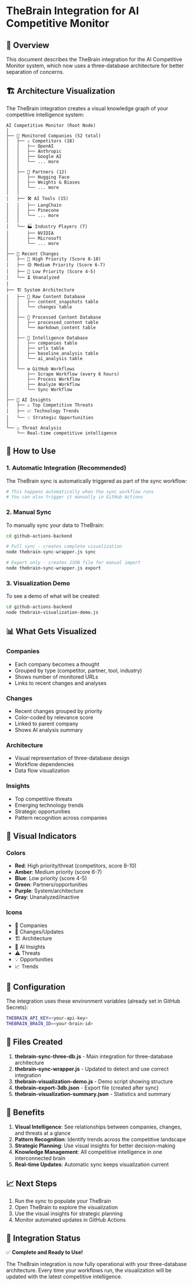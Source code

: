 # TheBrain Integration for AI Competitive Monitor

## 🎯 Overview

This document describes the TheBrain integration for the AI Competitive Monitor system, which now uses a three-database architecture for better separation of concerns.

## 🏗️ Architecture Visualization

The TheBrain integration creates a visual knowledge graph of your competitive intelligence system:

```
AI Competitive Monitor (Root Node)
│
├── 🏢 Monitored Companies (52 total)
│   ├── ⚔️ Competitors (18)
│   │   ├── OpenAI
│   │   ├── Anthropic
│   │   ├── Google AI
│   │   └── ... more
│   │
│   ├── 🤝 Partners (12)
│   │   ├── Hugging Face
│   │   ├── Weights & Biases
│   │   └── ... more
│   │
│   ├── 🛠️ AI Tools (15)
│   │   ├── LangChain
│   │   ├── Pinecone
│   │   └── ... more
│   │
│   └── 🏭 Industry Players (7)
│       ├── NVIDIA
│       ├── Microsoft
│       └── ... more
│
├── 🔄 Recent Changes
│   ├── 🔴 High Priority (Score 8-10)
│   ├── 🟡 Medium Priority (Score 6-7)
│   ├── 🔵 Low Priority (Score 4-5)
│   └── ⏳ Unanalyzed
│
├── 🏗️ System Architecture
│   ├── 💾 Raw Content Database
│   │   ├── content_snapshots table
│   │   └── changes table
│   │
│   ├── 📄 Processed Content Database
│   │   ├── processed_content table
│   │   └── markdown_content table
│   │
│   ├── 🧩 Intelligence Database
│   │   ├── companies table
│   │   ├── urls table
│   │   ├── baseline_analysis table
│   │   └── ai_analysis table
│   │
│   └── ⚙️ GitHub Workflows
│       ├── Scrape Workflow (every 6 hours)
│       ├── Process Workflow
│       ├── Analyze Workflow
│       └── Sync Workflow
│
├── 🧠 AI Insights
│   ├── ⚠️ Top Competitive Threats
│   ├── 📈 Technology Trends
│   └── 💡 Strategic Opportunities
│
└── ⚠️ Threat Analysis
    └── Real-time competitive intelligence
```

## 🚀 How to Use

### 1. Automatic Integration (Recommended)

The TheBrain sync is automatically triggered as part of the sync workflow:

```bash
# This happens automatically when the sync workflow runs
# You can also trigger it manually in GitHub Actions
```

### 2. Manual Sync

To manually sync your data to TheBrain:

```bash
cd github-actions-backend

# Full sync - creates complete visualization
node thebrain-sync-wrapper.js sync

# Export only - creates JSON file for manual import
node thebrain-sync-wrapper.js export
```

### 3. Visualization Demo

To see a demo of what will be created:

```bash
cd github-actions-backend
node thebrain-visualization-demo.js
```

## 📊 What Gets Visualized

### Companies
- Each company becomes a thought
- Grouped by type (competitor, partner, tool, industry)
- Shows number of monitored URLs
- Links to recent changes and analyses

### Changes
- Recent changes grouped by priority
- Color-coded by relevance score
- Linked to parent company
- Shows AI analysis summary

### Architecture
- Visual representation of three-database design
- Workflow dependencies
- Data flow visualization

### Insights
- Top competitive threats
- Emerging technology trends
- Strategic opportunities
- Pattern recognition across companies

## 🎨 Visual Indicators

### Colors
- **Red**: High priority/threat (competitors, score 8-10)
- **Amber**: Medium priority (score 6-7)
- **Blue**: Low priority (score 4-5)
- **Green**: Partners/opportunities
- **Purple**: System/architecture
- **Gray**: Unanalyzed/inactive

### Icons
- 🏢 Companies
- 🔄 Changes/Updates
- 🏗️ Architecture
- 🧠 AI Insights
- ⚠️ Threats
- 💡 Opportunities
- 📈 Trends

## 🔧 Configuration

The integration uses these environment variables (already set in GitHub Secrets):

```bash
THEBRAIN_API_KEY=<your-api-key>
THEBRAIN_BRAIN_ID=<your-brain-id>
```

## 📁 Files Created

1. **thebrain-sync-three-db.js** - Main integration for three-database architecture
2. **thebrain-sync-wrapper.js** - Updated to detect and use correct integration
3. **thebrain-visualization-demo.js** - Demo script showing structure
4. **thebrain-export-3db.json** - Export file (created after sync)
5. **thebrain-visualization-summary.json** - Statistics and summary

## 🎯 Benefits

1. **Visual Intelligence**: See relationships between companies, changes, and threats at a glance
2. **Pattern Recognition**: Identify trends across the competitive landscape
3. **Strategic Planning**: Use visual insights for better decision-making
4. **Knowledge Management**: All competitive intelligence in one interconnected brain
5. **Real-time Updates**: Automatic sync keeps visualization current

## 📈 Next Steps

1. Run the sync to populate your TheBrain
2. Open TheBrain to explore the visualization
3. Use the visual insights for strategic planning
4. Monitor automated updates in GitHub Actions

## 🔗 Integration Status

✅ **Complete and Ready to Use!**

The TheBrain integration is now fully operational with your three-database architecture. Every time your workflows run, the visualization will be updated with the latest competitive intelligence.
